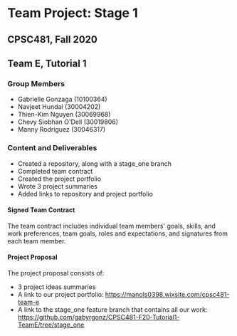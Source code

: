 # Team Project: Stage 1
## CPSC481, Fall 2020
## Team E, Tutorial 1

### Group Members
- Gabrielle Gonzaga (10100364)
- Navjeet Hundal (30004202)
- Thien-Kim Nguyen (30069968)
- Chevy Siobhan O'Dell (30019806)
- Manny Rodriguez (30046317)

### Content and Deliverables
- Created a repository, along with a stage_one branch
- Completed team contract 
- Created the project portfolio 
- Wrote 3 project summaries
- Added links to repository and project portfolio

#### Signed Team Contract
The team contract includes individual team members' goals, skills, and work preferences, team goals, roles and expectations, and signatures from each team member.

#### Project Proposal
The project proposal consists of:
- 3 project ideas summaries
- A link to our project portfolio: https://manols0398.wixsite.com/cpsc481-team-e 
- A link to the stage_one feature branch that contains all our work: https://github.com/gabyrgonz/CPSC481-F20-Tutorial1-TeamE/tree/stage_one


